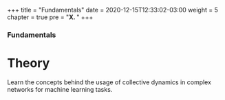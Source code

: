 +++
title = "Fundamentals"
date = 2020-12-15T12:33:02-03:00
weight = 5
chapter = true
pre = "<b>X. </b>"
+++

### Fundamentals

# Theory

Learn the concepts behind the usage of collective dynamics in complex networks
for machine learning tasks.
